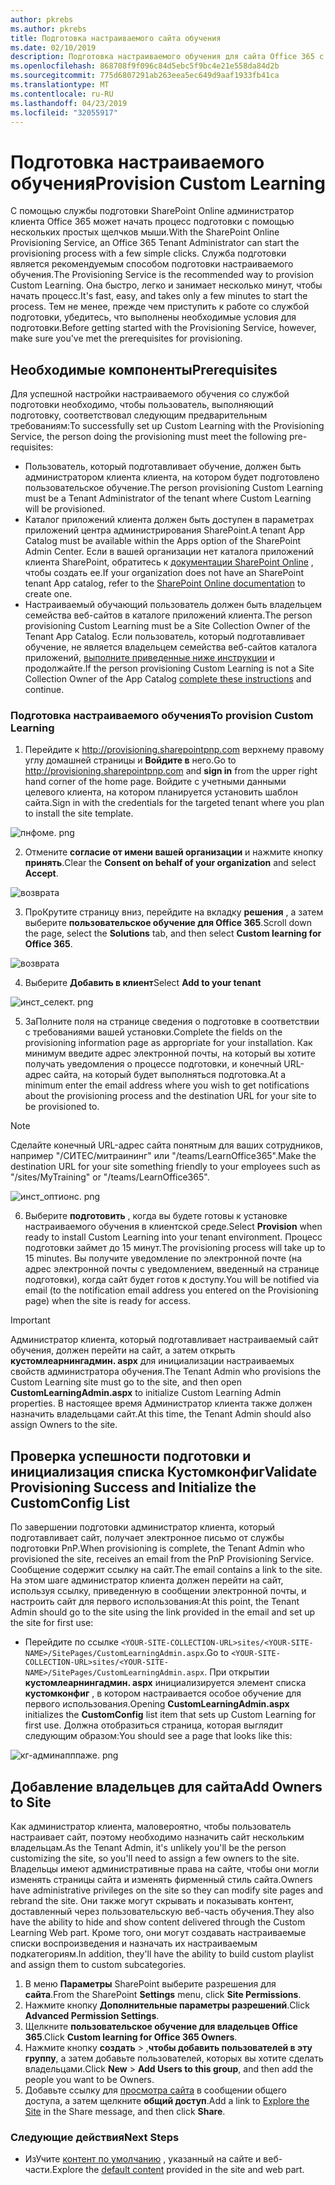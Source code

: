 ```yaml
---
author: pkrebs
ms.author: pkrebs
title: Подготовка настраиваемого сайта обучения
ms.date: 02/10/2019
description: Подготовка настраиваемого обучения для сайта Office 365 с помощью модуля подготовки SharePoint
ms.openlocfilehash: 868708f9f096c84d5ebc5f9bc4e21e558da84d2b
ms.sourcegitcommit: 775d6807291ab263eea5ec649d9aaf1933fb41ca
ms.translationtype: MT
ms.contentlocale: ru-RU
ms.lasthandoff: 04/23/2019
ms.locfileid: "32055917"
---
```

# <a name="provision-custom-learning"></a><span data-ttu-id="f5bfa-103">Подготовка настраиваемого обучения</span><span class="sxs-lookup"><span data-stu-id="f5bfa-103">Provision Custom Learning</span></span> 

<span data-ttu-id="f5bfa-104">С помощью службы подготовки SharePoint Online администратор клиента Office 365 может начать процесс подготовки с помощью нескольких простых щелчков мыши.</span><span class="sxs-lookup"><span data-stu-id="f5bfa-104">With the SharePoint Online Provisioning Service, an Office 365 Tenant Administrator can start the provisioning process with a few simple clicks.</span></span> <span data-ttu-id="f5bfa-105">Служба подготовки является рекомендуемым способом подготовки настраиваемого обучения.</span><span class="sxs-lookup"><span data-stu-id="f5bfa-105">The Provisioning Service is the recommended way to provision Custom Learning.</span></span> <span data-ttu-id="f5bfa-106">Она быстро, легко и занимает несколько минут, чтобы начать процесс.</span><span class="sxs-lookup"><span data-stu-id="f5bfa-106">It's fast, easy, and takes only a few minutes to start the process.</span></span> <span data-ttu-id="f5bfa-107">Тем не менее, прежде чем приступить к работе со службой подготовки, убедитесь, что выполнены необходимые условия для подготовки.</span><span class="sxs-lookup"><span data-stu-id="f5bfa-107">Before getting started with the Provisioning Service, however, make sure you've met the prerequisites for provisioning.</span></span>

## <a name="prerequisites"></a><span data-ttu-id="f5bfa-108">Необходимые компоненты</span><span class="sxs-lookup"><span data-stu-id="f5bfa-108">Prerequisites</span></span>
 
<span data-ttu-id="f5bfa-109">Для успешной настройки настраиваемого обучения со службой подготовки необходимо, чтобы пользователь, выполняющий подготовку, соответствовал следующим предварительным требованиям:</span><span class="sxs-lookup"><span data-stu-id="f5bfa-109">To successfully set up Custom Learning with the Provisioning Service, the person doing the provisioning must meet the following pre-requisites:</span></span> 
 
- <span data-ttu-id="f5bfa-110">Пользователь, который подготавливает обучение, должен быть администратором клиента клиента, на котором будет подготовлено пользовательское обучение.</span><span class="sxs-lookup"><span data-stu-id="f5bfa-110">The person provisioning Custom Learning must be a Tenant Administrator of the tenant where Custom Learning will be provisioned.</span></span>  
- <span data-ttu-id="f5bfa-111">Каталог приложений клиента должен быть доступен в параметрах приложений центра администрирования SharePoint.</span><span class="sxs-lookup"><span data-stu-id="f5bfa-111">A tenant App Catalog must be available within the Apps option of the SharePoint Admin Center.</span></span> <span data-ttu-id="f5bfa-112">Если в вашей организации нет каталога приложений клиента SharePoint, обратитесь к [документации SharePoint Online](https://docs.microsoft.com/en-us/sharepoint/use-app-catalog) , чтобы создать ее.</span><span class="sxs-lookup"><span data-stu-id="f5bfa-112">If your organization does not have an SharePoint tenant App catalog, refer to the [SharePoint Online documentation](https://docs.microsoft.com/en-us/sharepoint/use-app-catalog) to create one.</span></span>  
- <span data-ttu-id="f5bfa-113">Настраиваемый обучающий пользователь должен быть владельцем семейства веб-сайтов в каталоге приложений клиента.</span><span class="sxs-lookup"><span data-stu-id="f5bfa-113">The person provisioning Custom Learning must be a Site Collection Owner of the Tenant App Catalog.</span></span> <span data-ttu-id="f5bfa-114">Если пользователь, который подготавливает обучение, не является владельцем семейства веб-сайтов каталога приложений, [выполните приведенные ниже инструкции](addappadmin.md) и продолжайте.</span><span class="sxs-lookup"><span data-stu-id="f5bfa-114">If the person provisioning Custom Learning is not a Site Collection Owner of the App Catalog [complete these instructions](addappadmin.md) and continue.</span></span> 

### <a name="to-provision-custom-learning"></a><span data-ttu-id="f5bfa-115">Подготовка настраиваемого обучения</span><span class="sxs-lookup"><span data-stu-id="f5bfa-115">To provision Custom Learning</span></span>

1. <span data-ttu-id="f5bfa-116">Перейдите к http://provisioning.sharepointpnp.com верхнему правому углу домашней страницы и **Войдите в** него.</span><span class="sxs-lookup"><span data-stu-id="f5bfa-116">Go to http://provisioning.sharepointpnp.com and **sign in** from the upper right hand corner of the home page.</span></span>  <span data-ttu-id="f5bfa-117">Войдите с учетными данными целевого клиента, на котором планируется установить шаблон сайта.</span><span class="sxs-lookup"><span data-stu-id="f5bfa-117">Sign in with the  credentials for the targeted tenant where you plan to install the site template.</span></span>

![пнфоме. png](media/inst_signin.png)

2. <span data-ttu-id="f5bfa-119">Отмените **согласие от имени вашей организации** и нажмите кнопку **принять**.</span><span class="sxs-lookup"><span data-stu-id="f5bfa-119">Clear the **Consent on behalf of your organization** and select **Accept**.</span></span>

![возврата](media/inst_perms.png)

3. <span data-ttu-id="f5bfa-121">ПроКрутите страницу вниз, перейдите на вкладку **решения** , а затем выберите **пользовательское обучение для Office 365**.</span><span class="sxs-lookup"><span data-stu-id="f5bfa-121">Scroll down the page, select the **Solutions** tab, and then select **Custom learning for Office 365**.</span></span> 

![возврата](media/inst_select.png)

4. <span data-ttu-id="f5bfa-123">Выберите **Добавить в клиент**</span><span class="sxs-lookup"><span data-stu-id="f5bfa-123">Select **Add to your tenant**</span></span>

![инст_селект. png](media/inst_add.png)

5. <span data-ttu-id="f5bfa-125">ЗаПолните поля на странице сведения о подготовке в соответствии с требованиями вашей установки.</span><span class="sxs-lookup"><span data-stu-id="f5bfa-125">Complete the fields on the provisioning information page as appropriate for your installation.</span></span> <span data-ttu-id="f5bfa-126">Как минимум введите адрес электронной почты, на который вы хотите получать уведомления о процессе подготовки, и конечный URL-адрес сайта, на который будет выполняться подготовка.</span><span class="sxs-lookup"><span data-stu-id="f5bfa-126">At a minimum enter the email address where you wish to get notifications about the provisioning process and the destination URL for your site to be provisioned to.</span></span>  
> [!NOTE]
> <span data-ttu-id="f5bfa-127">Сделайте конечный URL-адрес сайта понятным для ваших сотрудников, например "/СИТЕС/митраининг" или "/teams/LearnOffice365".</span><span class="sxs-lookup"><span data-stu-id="f5bfa-127">Make the destination URL for your site something friendly to your employees such as "/sites/MyTraining" or "/teams/LearnOffice365".</span></span>

![инст_оптионс. png](media/inst_options.png)

6. <span data-ttu-id="f5bfa-129">Выберите **подготовить** , когда вы будете готовы к установке настраиваемого обучения в клиентской среде.</span><span class="sxs-lookup"><span data-stu-id="f5bfa-129">Select **Provision** when ready to install Custom Learning into your tenant environment.</span></span>  <span data-ttu-id="f5bfa-130">Процесс подготовки займет до 15 минут.</span><span class="sxs-lookup"><span data-stu-id="f5bfa-130">The provisioning process will take up to 15 minutes.</span></span> <span data-ttu-id="f5bfa-131">Вы получите уведомление по электронной почте (на адрес электронной почты с уведомлением, введенный на странице подготовки), когда сайт будет готов к доступу.</span><span class="sxs-lookup"><span data-stu-id="f5bfa-131">You will be notified via email (to the notification email address you entered on the Provisioning page) when the site is ready for access.</span></span> 

> [!IMPORTANT]
> <span data-ttu-id="f5bfa-132">Администратор клиента, который подготавливает настраиваемый сайт обучения, должен перейти на сайт, а затем открыть **кустомлеарнингадмин. aspx** для инициализации настраиваемых свойств администратора обучения.</span><span class="sxs-lookup"><span data-stu-id="f5bfa-132">The Tenant Admin who provisions the Custom Learning site must go to the site, and then open **CustomLearningAdmin.aspx** to initialize Custom Learning Admin properties.</span></span> <span data-ttu-id="f5bfa-133">В настоящее время Администратор клиента также должен назначить владельцами сайт.</span><span class="sxs-lookup"><span data-stu-id="f5bfa-133">At this time, the Tenant Admin should also assign Owners to the site.</span></span> 

## <a name="validate-provisioning-success-and-initialize-the-customconfig-list"></a><span data-ttu-id="f5bfa-134">Проверка успешности подготовки и инициализация списка Кустомконфиг</span><span class="sxs-lookup"><span data-stu-id="f5bfa-134">Validate Provisioning Success and Initialize the CustomConfig List</span></span>

<span data-ttu-id="f5bfa-135">По завершении подготовки администратор клиента, который подготавливает сайт, получает электронное письмо от службы подготовки PnP.</span><span class="sxs-lookup"><span data-stu-id="f5bfa-135">When provisioning is complete, the Tenant Admin who provisioned the site, receives an email from the PnP Provisioning Service.</span></span> <span data-ttu-id="f5bfa-136">Сообщение содержит ссылку на сайт.</span><span class="sxs-lookup"><span data-stu-id="f5bfa-136">The email contains a link to the site.</span></span> <span data-ttu-id="f5bfa-137">На этом шаге администратор клиента должен перейти на сайт, используя ссылку, приведенную в сообщении электронной почты, и настроить сайт для первого использования:</span><span class="sxs-lookup"><span data-stu-id="f5bfa-137">At this point, the Tenant Admin should go to the site using the link provided in the email and set up the site for first use:</span></span>

- <span data-ttu-id="f5bfa-138">Перейдите по ссылке `<YOUR-SITE-COLLECTION-URL>sites/<YOUR-SITE-NAME>/SitePages/CustomLearningAdmin.aspx`.</span><span class="sxs-lookup"><span data-stu-id="f5bfa-138">Go to `<YOUR-SITE-COLLECTION-URL>sites/<YOUR-SITE-NAME>/SitePages/CustomLearningAdmin.aspx`.</span></span> <span data-ttu-id="f5bfa-139">При открытии **кустомлеарнингадмин. aspx** инициализируется элемент списка **кустомконфиг** , в котором настраивается особое обучение для первого использования.</span><span class="sxs-lookup"><span data-stu-id="f5bfa-139">Opening **CustomLearningAdmin.aspx** initializes the **CustomConfig** list item that sets up Custom Learning for first use.</span></span> <span data-ttu-id="f5bfa-140">Должна отобразиться страница, которая выглядит следующим образом:</span><span class="sxs-lookup"><span data-stu-id="f5bfa-140">You should see a page that looks like this:</span></span>

![кг-админапппаже. png](media/cg-adminapppage.png)

## <a name="add-owners-to-site"></a><span data-ttu-id="f5bfa-142">Добавление владельцев для сайта</span><span class="sxs-lookup"><span data-stu-id="f5bfa-142">Add Owners to Site</span></span>
<span data-ttu-id="f5bfa-143">Как администратор клиента, маловероятно, чтобы пользователь настраивает сайт, поэтому необходимо назначить сайт нескольким владельцам.</span><span class="sxs-lookup"><span data-stu-id="f5bfa-143">As the Tenant Admin, it's unlikely you'll be the person customizing the site, so you'll need to assign a few owners to the site.</span></span> <span data-ttu-id="f5bfa-144">Владельцы имеют административные права на сайте, чтобы они могли изменять страницы сайта и изменять фирменный стиль сайта.</span><span class="sxs-lookup"><span data-stu-id="f5bfa-144">Owners have administrative privileges on the site so they can modify site pages and rebrand the site.</span></span> <span data-ttu-id="f5bfa-145">Они также могут скрывать и показывать контент, доставленный через пользовательскую веб-часть обучения.</span><span class="sxs-lookup"><span data-stu-id="f5bfa-145">They also have the ability to hide and show content delivered through the Custom Learning Web part.</span></span> <span data-ttu-id="f5bfa-146">Кроме того, они могут создавать настраиваемые списки воспроизведения и назначать их настраиваемым подкатегориям.</span><span class="sxs-lookup"><span data-stu-id="f5bfa-146">In addition, they'll have the ability to build custom playlist and assign them to custom subcategories.</span></span>  

1. <span data-ttu-id="f5bfa-147">В меню **Параметры** SharePoint выберите разрешения для **сайта**.</span><span class="sxs-lookup"><span data-stu-id="f5bfa-147">From the SharePoint **Settings** menu, click **Site Permissions**.</span></span>
2. <span data-ttu-id="f5bfa-148">Нажмите кнопку **Дополнительные параметры разрешений**.</span><span class="sxs-lookup"><span data-stu-id="f5bfa-148">Click **Advanced Permission Settings**.</span></span>
3. <span data-ttu-id="f5bfa-149">Щелкните **пользовательское обучение для владельцев Office 365**.</span><span class="sxs-lookup"><span data-stu-id="f5bfa-149">Click **Custom learning for Office 365 Owners**.</span></span>
4. <span data-ttu-id="f5bfa-150">Нажмите кнопку **создать** > ,**чтобы добавить пользователей в эту группу**, а затем добавьте пользователей, которых вы хотите сделать владельцами.</span><span class="sxs-lookup"><span data-stu-id="f5bfa-150">Click **New** > **Add Users to this group**, and then add the people you want to be Owners.</span></span> 
5. <span data-ttu-id="f5bfa-151">Добавьте ссылку для [просмотра сайта](custom_exploresite.md) в сообщении общего доступа, а затем щелкните **общий доступ**.</span><span class="sxs-lookup"><span data-stu-id="f5bfa-151">Add a link to [Explore the Site](custom_exploresite.md) in the Share message, and then click **Share**.</span></span>

### <a name="next-steps"></a><span data-ttu-id="f5bfa-152">Следующие действия</span><span class="sxs-lookup"><span data-stu-id="f5bfa-152">Next Steps</span></span>
- <span data-ttu-id="f5bfa-153">ИзУчите [контент по умолчанию](custom_exploresite.md) , указанный на сайте и веб-части.</span><span class="sxs-lookup"><span data-stu-id="f5bfa-153">Explore the [default content](custom_exploresite.md) provided in the site and web part.</span></span>
